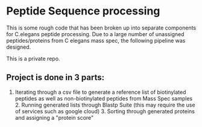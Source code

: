 # Peptide Sequence processing
This is some rough code that has been broken up into separate components for C.elegans peptide processing.
Due to a large number of unassigned peptides/proteins from C elegans mass spec, the following pipeline was designed.

This is a private repo.

## Project is done in 3 parts:
1. Iterating through a csv file to generate a reference list of biotinylated peptides as well as non-biotinylated peptides from Mass Spec samples 2. Running generated lists through Blastp Suite (this may require the use of services such as google cloud) 3. Sorting through generated proteins and assigning a "protein score"

